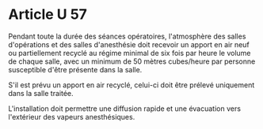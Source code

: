 # Article U 57

Pendant toute la durée des séances opératoires, l'atmosphère des salles d'opérations et des salles d'anesthésie doit recevoir un apport en air neuf ou partiellement recyclé au régime minimal de six fois par heure le volume de chaque salle, avec un minimum de 50 mètres cubes/heure par personne susceptible d'être présente dans la salle.

S'il est prévu un apport en air recyclé, celui-ci doit être prélevé uniquement dans la salle traitée.

L'installation doit permettre une diffusion rapide et une évacuation vers l'extérieur des vapeurs anesthésiques.
